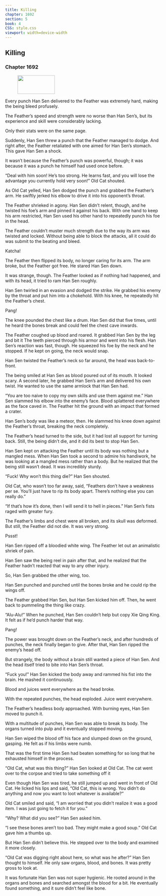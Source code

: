 ```yaml
---
title: Killing
chapter: 1692
section: 5
book: 4
CSS: style.css
viewport: width=device-width
---
```


## Killing

### Chapter 1692

<figure>
	<img src="../Images/gem.gif" alt="" id="gem" width="120" height="60" />
</figure>

Every punch Han Sen delivered to the Feather was extremely hard, making the being bleed profusely.

The Feather’s speed and strength were no worse than Han Sen’s, but its experience and skill were considerably lacking.

Only their stats were on the same page.

Suddenly, Han Sen threw a punch that the Feather managed to dodge. And right after, the Feather retaliated with one aimed for Han Sen’s stomach. This gave Han Sen a shock.

It wasn’t because the Feather’s punch was powerful, though; it was because it was a punch he himself had used once before.

“Deal with him soon! He’s too strong. He learns fast, and you will lose the advantage you currently hold very soon!” Old Cat shouted.

As Old Cat yelled, Han Sen dodged the punch and grabbed the Feather’s arm. He swiftly jerked his elbow to drive it into his opponent’s throat.

The Feather shrieked in agony. Han Sen didn’t relent, though, and he twisted his foe’s arm and pinned it against his back. With one hand to keep his arm restricted, Han Sen used his other hand to repeatedly punch his foe in the head.

The Feather couldn’t muster much strength due to the way its arm was twisted and locked. Without being able to block the attacks, all it could do was submit to the beating and bleed.

Katcha!

The Feather then flipped its body, no longer caring for its arm. The arm broke, but the Feather got free. He stared Han Sen down.

It was strange, though. The Feather looked as if nothing had happened, and with its head, it tried to ram Han Sen roughly.

Han Sen twirled in an evasion and dodged the strike. He grabbed his enemy by the throat and put him into a chokehold. With his knee, he repeatedly hit the Feather’s chest.

Pang!

The knee pounded the chest like a drum. Han Sen did that five times, until he heard the bones break and could feel the chest cave inwards.

The Feather coughed up blood and roared. It grabbed Han Sen by the leg and bit it The teeth pierced through his armor and went into his flesh. Han Sen’s reaction was fast, though. He squeezed his foe by the neck and he stopped. If he kept on going, the neck would snap.

Han Sen twisted the Feather’s neck so far around, the head was back-to-front.

The being smiled at Han Sen as blood poured out of its mouth. It looked scary. A second later, he grabbed Han Sen’s arm and delivered his own twist. He wanted to use the same armlock that Han Sen had.

“You are too naive to copy my own skills and use them against me.” Han Sen slammed his elbow into the enemy’s face. Blood splattered everywhere as the face caved in. The Feather hit the ground with an impact that formed a crater.

Han Sen’s body was like a meteor, then. He slammed his knee down against the Feather’s throat, breaking the neck completely.

The Feather’s head turned to the side, but it had lost all support for turning back. Still, the being didn’t die, and it did its best to stop Han Sen.

Han Sen kept on attacking the Feather until its body was nothing but a mangled mess. When Han Sen took a second to admire his handiwork, he was looking at a mangled mess rather than a body. But he realized that the being still wasn’t dead. It was incredibly sturdy.

“Fuck! Why won’t this thing die?” Han Sen shouted.

Old Cat, who wasn’t too far away, said, “Feathers don’t have a weakness per se. You’ll just have to rip its body apart. There’s nothing else you can really do.”

“If that’s how it’s done, then I will send it to hell in pieces.” Han Sen’s fists raged with greater fury.

The Feather’s limbs and chest were all broken, and its skull was deformed. But still, the Feather did not die. It was very strong.

Pssst!

Han Sen ripped off a bloodied white wing. The Feather let out an animalistic shriek of pain.

Han Sen saw the being reel in pain after that, and he realized that the Feather hadn’t reacted that way to any other injury.

So, Han Sen grabbed the other wing, too.

Han Sen punched and punched until the bones broke and he could rip the wings off.

The Feather grabbed Han Sen, but Han Sen kicked him off. Then, he went back to pummeling the thing like crazy.

“Alu-Alu!” When he punched, Han Sen couldn’t help but copy Xie Qing King. It felt as if he’d punch harder that way.

Pang!

The power was brought down on the Feather’s neck, and after hundreds of punches, the neck finally began to give. After that, Han Sen ripped the enemy’s head off.

But strangely, the body without a brain still wanted a piece of Han Sen. And the head itself tried to bite into Han Sen’s throat.

“Fuck you!” Han Sen kicked the body away and rammed his fist into the brain. He mashed it continuously.

Blood and juices went everywhere as the head broke.

With the repeated punches, the head exploded. Juice went everywhere.

The Feather’s headless body approached. With burning eyes, Han Sen moved to punch it.

With a multitude of punches, Han Sen was able to break its body. The organs turned into pulp and it eventually stopped moving.

Han Sen wiped the blood off his face and slumped down on the ground, gasping. He felt as if his limbs were numb.

That was the first time Han Sen had beaten something for so long that he exhausted himself in the process.

“Old Cat, what was this thing?” Han Sen looked at Old Cat. The cat went over to the corpse and tried to take something off it

Even though Han Sen was tired, he still jumped up and went in front of Old Cat. He licked his lips and said, “Old Cat, this is wrong. You didn’t do anything and now you want to loot whatever is available?”

Old Cat smiled and said, “I am worried that you didn’t realize it was a good item. I was just going to fetch it for you.”

“Why? What did you see?” Han Sen asked him.

“I see these bones aren’t too bad. They might make a good soup.” Old Cat gave him a thumbs up.

But Han Sen didn’t believe this. He stepped over to the body and examined it more closely.

“Old Cat was digging right about here, so what was he after?” Han Sen thought to himself. He only saw organs, blood, and bones. It was pretty gross to look at.

It was fortunate Han Sen was not super hygienic. He rooted around in the organs and bones and searched amongst the blood for a bit. He eventually found something, and it sure didn’t feel like bone.